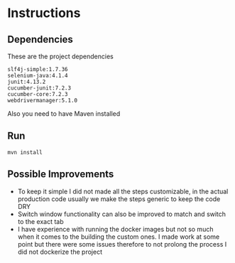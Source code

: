 # Instructions

## Dependencies
These are the project dependencies
```
slf4j-simple:1.7.36
selenium-java:4.1.4
junit:4.13.2
cucumber-junit:7.2.3
cucumber-core:7.2.3
webdrivermanager:5.1.0
```
Also you need to have Maven installed

## Run
```
mvn install
```

## Possible Improvements

- To keep it simple I did not made all the steps customizable, in the actual production code usually we make the steps generic to keep the code DRY
- Switch window functionality can also be improved to match and switch to the exact tab
- I have experience with running the docker images but not so much when it comes to the building the custom ones. I made work at some point but there were some issues therefore to not prolong the process I did not dockerize the project
